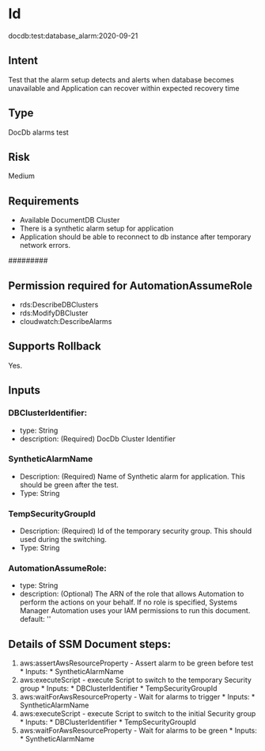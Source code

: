 # Id
docdb:test:database_alarm:2020-09-21

## Intent
Test that the alarm setup detects and alerts when database becomes unavailable and Application can recover within expected recovery time

## Type
DocDb alarms test

## Risk
Medium

## Requirements
* Available DocumentDB Cluster
* There is a synthetic alarm setup for application
* Application should be able to reconnect to db instance after temporary network errors.

#########
## Permission required for AutomationAssumeRole
* rds:DescribeDBClusters
* rds:ModifyDBCluster
* cloudwatch:DescribeAlarms

## Supports Rollback
Yes.

## Inputs
### DBClusterIdentifier:
* type: String
* description: (Required) DocDb Cluster Identifier
### SyntheticAlarmName
* Description: (Required) Name of Synthetic alarm for application. This should be green after the test.
* Type: String
### TempSecurityGroupId
* Description: (Required) Id of the temporary security group. This should used during the switching.
* Type: String
### AutomationAssumeRole:
* type: String
* description: 
    (Optional) The ARN of the role that allows Automation to perform
    the actions on your behalf. If no role is specified, Systems Manager Automation
    uses your IAM permissions to run this document.
    default: ''

## Details of SSM Document steps:
1. aws:assertAwsResourceProperty - Assert alarm to be green before test
        * Inputs:
            * SyntheticAlarmName
2. aws:executeScript - execute Script to switch to the temporary Security group
        * Inputs:
            * DBClusterIdentifier
            * TempSecurityGroupId
3. aws:waitForAwsResourceProperty - Wait for alarms to trigger
        * Inputs:
            * SyntheticAlarmName
4. aws:executeScript - execute Script to switch to the initial Security group
        * Inputs:
            * DBClusterIdentifier
            * TempSecurityGroupId
3. aws:waitForAwsResourceProperty - Wait for alarms to be green
        * Inputs:
            * SyntheticAlarmName